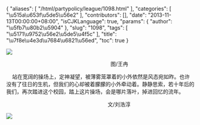 {
    "aliases": [
        "/html/partypolicy/league/1098.html"
    ],
    "categories": [
        "\u515a\u653f\u5de5\u56e2"
    ],
    "contributors": [],
    "date": "2013-11-13T00:00:00+08:00",
    "isCJKLanguage": true,
    "params": {
        "author": "\u5fb7\u80b2\u5904"
    },
    "slug": "1098",
    "tags": [
        "\u5171\u9752\u56e2\u5de5\u4f5c"
    ],
    "title": "\u7f8e\u4e3d\u7684\u6821\u56ed",
    "toc": true
}

![](https://cdn.tfls.online/mirror/full/d92950349761179d1e8e63ec1a90c57dff717064.jpg)




  





                                                                       图/王冉




    站在宽阔的操场上，定神凝望，被薄雾笼罩着的小外依然是风态宛如昨。也许没有了往日的生机，但我们的心却被着朦朦的小外牵动着。静静思索，若十年后的我们，再次踏进这个校园，踏上这片操场，会是哪片落叶，掉进回忆的流年。




                                                                     文/刘浩淳




  





![](https://cdn.tfls.online/mirror/full/0ff60be257ddb4c85d37e7273d32c6458b651262.jpg)




  



